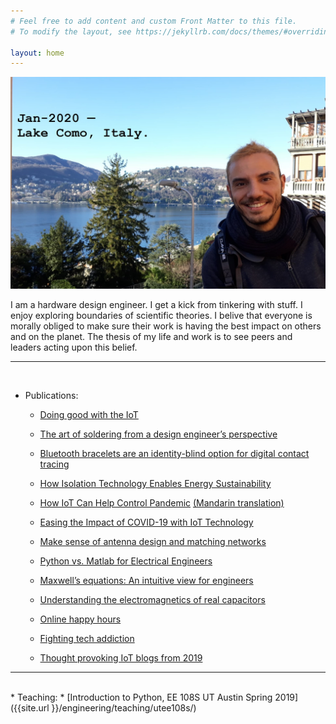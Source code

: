 ```yaml
---
# Feel free to add content and custom Front Matter to this file.
# To modify the layout, see https://jekyllrb.com/docs/themes/#overriding-theme-defaults

layout: home
---
```


<img src="/images/coverPhoto.jpg" width="800">

I am a hardware design engineer. I get a kick from tinkering with stuff. I enjoy exploring boundaries of scientific theories. I belive that everyone is morally obliged to make sure their work is having the best impact on others and on the planet. The thesis of my life and work is to see peers and leaders acting upon this belief.
<hr>
<br>


* Publications:

	* [Doing good with the IoT](https://internetofthingsagenda.techtarget.com/blog/IoT-Agenda/Doing-good-with-IoT-to-overcome-utility-challenges)

	* [The art of soldering from a design engineer’s perspective](https://www.electronicproducts.com/Education/Career/The_art_of_soldering_from_a_design_engineer_s_perspective.aspx)

	* [Bluetooth bracelets are an identity-blind option for digital contact tracing](https://venturebeat.com/2020/06/06/bluetooth-bracelets-are-an-identity-blind-option-for-digital-contact-tracing/)
	
	* [How Isolation Technology Enables Energy Sustainability](https://www.powersystemsdesign.com/articles/how-isolation-technology-enables-energy-sustainability/22/16529)
	
	* [How IoT Can Help Control Pandemic](https://www.eetimes.com/how-iot-can-help-control-pandemic/?sf233705222=1)   [(Mandarin translation)](https://www.eettaiwan.com/20200521nt71-how-iot-can-help-control-pandemic/)
	
	* [Easing the Impact of COVID-19 with IoT Technology](https://www.silabs.com/community/blog.entry.html/2020/05/01/easing_the_impactofcovid-19withiottechnology-KCUs)
	
	* [Make sense of antenna design and matching networks](https://www.edn.com/make-sense-of-antenna-design-and-matching-networks/)

	* [Python vs. Matlab for Electrical Engineers](https://www.eeweb.com/profile/asemelshimi/articles/python-vs-matlab-for-electrical-engineers)

	* [Maxwell’s equations: An intuitive view for engineers](https://www.powerelectronictips.com/intuitive-view-of-maxwells-equations-faq/)

	* [Understanding the electromagnetics of real capacitors](https://www.powerelectronictips.com/understanding-electromagnetics-real-capacitors/)
	
	* [Online happy hours](https://www.linkedin.com/pulse/online-happy-hours-asem-elshimi/?published=t)

	* [Fighting tech addiction](https://www.linkedin.com/pulse/yet-another-post-against-tech-addiction-asem-elshimi/ "article on linkedIn")
	
	* [Thought provoking IoT blogs from 2019](https://internetofthingsagenda.techtarget.com/feature/Thought-provoking-IoT-blogs-from-2019)


<hr>
<br>
* Teaching: 
	* [Introduction to Python, EE 108S  UT Austin  Spring 2019]({{site.url }}/engineering/teaching/utee108s/)




